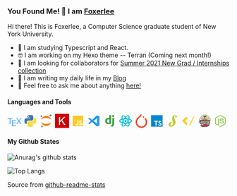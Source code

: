 ### You Found Me! 🤪 I am [Foxerlee](https://github.com/FoxerLee)

Hi there! This is Foxerlee, a Computer Science graduate student of New York University.

- 🧐 I am studying Typescript and React.
- 🤓 I am working on my Hexo theme -- Terran (Coming next month!)
- 🤯 I am looking for collaborators for [Summer 2021 New Grad / Internships collection](https://github.com/FoxerLee/summer2021newGrad)
- 🤩 I am writing my daily life in my [Blog](https://www.foxerlee.top/)
- 🥳 Feel free to ask me about anything [here!](https://github.com/FoxerLee/Foxerlee/issues)


#### Languages and Tools

![tex.png](https://raw.githubusercontent.com/Foxerlee/Foxerlee/master/assets/tex.png)
![python.png](https://raw.githubusercontent.com/Foxerlee/Foxerlee/master/assets/python.png)
![jupyter.png](https://raw.githubusercontent.com/Foxerlee/Foxerlee/master/assets/jupyter.png)
![keras.png](https://raw.githubusercontent.com/Foxerlee/Foxerlee/master/assets/keras.png)
![javascript.png](https://raw.githubusercontent.com/Foxerlee/Foxerlee/master/assets/javascript.png)
![vscode.png](https://raw.githubusercontent.com/Foxerlee/Foxerlee/master/assets/vscode.png)
![django.png](https://raw.githubusercontent.com/Foxerlee/Foxerlee/master/assets/django.png)
![react.png](https://raw.githubusercontent.com/Foxerlee/Foxerlee/master/assets/react.png)
![pytorch.png](https://raw.githubusercontent.com/Foxerlee/Foxerlee/master/assets/pytorch.png)
![typescript.png](https://raw.githubusercontent.com/Foxerlee/Foxerlee/master/assets/typescript.png)
![stylus.png](https://raw.githubusercontent.com/Foxerlee/Foxerlee/master/assets/stylus.png)
![ejs.png](https://raw.githubusercontent.com/Foxerlee/Foxerlee/master/assets/ejs.png)
![travis.png](https://raw.githubusercontent.com/Foxerlee/Foxerlee/master/assets/travis.png)
![nodejs.png](https://raw.githubusercontent.com/Foxerlee/Foxerlee/master/assets/nodejs.png)

#### My Github States

![Anurag's github stats](https://github-readme-stats.vercel.app/api?username=Foxerlee&show_icons=true&count_private=true&hide=stars)

![Top Langs](https://github-readme-stats.vercel.app/api/top-langs/?username=Foxerlee&layout=compact)

Source from [github-readme-stats](https://github.com/anuraghazra/github-readme-stats)

